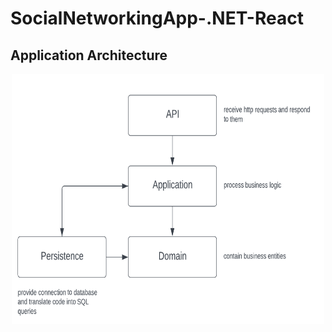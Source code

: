 # SocialNetworkingApp-.NET-React

<h2> Application Architecture</h2>
<p align="center">
<img src="https://github.com/CindyU-beep/SocialNetworkingApp-.NET-React/blob/main/Application%20Architecture.png" width="500" height="400">
</p>
